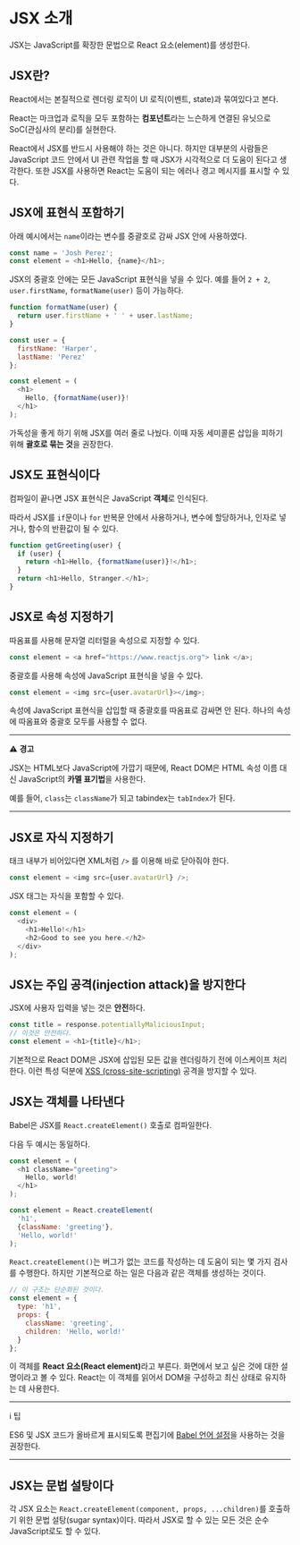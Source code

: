 # JSX 소개
JSX는 JavaScript를 확장한 문법으로 React 요소(element)를 생성한다.

## JSX란?
React에서는 본질적으로 렌더링 로직이 UI 로직(이벤트, state)과 묶여있다고 본다.

React는 마크업과 로직을 모두 포함하는 **컴포넌트**라는 느슨하게 연결된 유닛으로 SoC(관심사의 분리)를 실현한다.

React에서 JSX를 반드시 사용해야 하는 것은 아니다. 하지만 대부분의 사람들은 JavaScript 코드 안에서 UI 관련 작업을 할 때 JSX가 시각적으로 더 도움이 된다고 생각한다. 또한 JSX를 사용하면 React는 도움이 되는 에러나 경고 메시지를 표시할 수 있다.

## JSX에 표현식 포함하기
아래 예시에서는 `name`이라는 변수를 중괄호로 감싸 JSX 안에 사용하였다.
```js
const name = 'Josh Perez';
const element = <h1>Hello, {name}</h1>;
```
JSX의 중괄호 안에는 모든 JavaScript 표현식을 넣을 수 있다. 예를 들어 `2 + 2`, `user.firstName`, `formatName(user)` 등이 가능하다.

```js
function formatName(user) {
  return user.firstName + ' ' + user.lastName;
}

const user = {
  firstName: 'Harper',
  lastName: 'Perez'
};

const element = (
  <h1>
    Hello, {formatName(user)}!
  </h1>
);
```
가독성을 좋게 하기 위해 JSX를 여러 줄로 나눴다. 이때  자동 세미콜론 삽입을 피하기 위해 **괄호로 묶는 것**을 권장한다.

## JSX도 표현식이다
컴파일이 끝나면 JSX 표현식은 JavaScript **객체**로 인식된다.

따라서 JSX를 `if`문이나 `for` 반복문 안에서 사용하거나, 변수에 할당하거나, 인자로 넣거나, 함수의 반환값이 될 수 있다.

```js
function getGreeting(user) {
  if (user) {
    return <h1>Hello, {formatName(user)}!</h1>;
  }
  return <h1>Hello, Stranger.</h1>;
}
```

## JSX로 속성 지정하기
따옴표를 사용해 문자열 리터럴을 속성으로 지정할 수 있다.

```js
const element = <a href="https://www.reactjs.org"> link </a>;
```

중괄호를 사용해 속성에 JavaScript 표현식을 넣을 수 있다.

```js
const element = <img src={user.avatarUrl}></img>;
```

속성에 JavaScript 표현식을 삽입할 때 중괄호를 따옴표로 감싸면 안 된다. 하나의 속성에 따옴표와 중괄호 모두를 사용할 수 없다.

---
:warning: **경고**

JSX는 HTML보다 JavaScript에 가깝기 때문에, React DOM은 HTML 속성 이름 대신 JavaScript의 **카멜 표기법**을 사용한다.

예를 들어, `class`는 `className`가 되고 tabindex는 `tabIndex`가 된다.

---

## JSX로 자식 지정하기
태크 내부가 비어있다면 XML처럼 `/>` 를 이용해 바로 닫아줘야 한다.

```js
const element = <img src={user.avatarUrl} />;
```

 JSX 태그는 자식을 포함할 수 있다.
 
```js
const element = (
  <div>
    <h1>Hello!</h1>
    <h2>Good to see you here.</h2>
  </div>
);
```

## JSX는 주입 공격(injection attack)을 방지한다
JSX에 사용자 입력을 넣는 것은 **안전**하다.

```js
const title = response.potentiallyMaliciousInput;
// 이것은 안전하다.
const element = <h1>{title}</h1>;
```

기본적으로 React DOM은 JSX에 삽입된 모든 값을 렌더링하기 전에 이스케이프 처리한다. 이런 특성 덕분에  [XSS (cross-site-scripting)](https://ko.wikipedia.org/wiki/%EC%82%AC%EC%9D%B4%ED%8A%B8_%EA%B0%84_%EC%8A%A4%ED%81%AC%EB%A6%BD%ED%8C%85)  공격을 방지할 수 있다.

## JSX는 객체를 나타낸다
Babel은 JSX를  `React.createElement()`  호출로 컴파일한다.

다음 두 예시는 동일하다.

```js
const element = (
  <h1 className="greeting">
    Hello, world!
  </h1>
);
```

```js
const element = React.createElement(
  'h1',
  {className: 'greeting'},
  'Hello, world!'
);
```

`React.createElement()`는 버그가 없는 코드를 작성하는 데 도움이 되는 몇 가지 검사를 수행한다. 하지만 기본적으로 하는 일은 다음과 같은 객체를 생성하는 것이다.

```js
// 이 구조는 단순화된 것이다.
const element = {
  type: 'h1',
  props: {
    className: 'greeting',
    children: 'Hello, world!'
  }
};
```

이 객체를 <strong>React 요소(React element)</strong>라고 부른다. 화면에서 보고 싶은 것에 대한 설명이라고 볼 수 있다. React는 이 객체를 읽어서 DOM을 구성하고 최신 상태로 유지하는 데 사용한다.

---
:information_source: 팁

ES6 및 JSX 코드가 올바르게 표시되도록 편집기에 [Babel 언어 설정](https://babeljs.io/docs/en/next/editors)을 사용하는 것을 권장한다.

---

## JSX는 문법 설탕이다
각 JSX 요소는 `React.createElement(component, props, ...children)`를 호출하기 위한 문법 설탕(sugar syntax)이다. 따라서 JSX로 할 수 있는 모든 것은 순수 JavaScript로도 할 수 있다.
